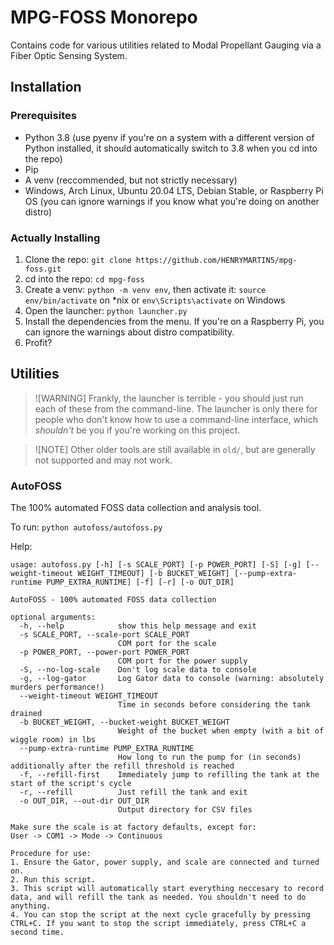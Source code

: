 # MPG-FOSS Monorepo

Contains code for various utilities related to Modal Propellant Gauging via a Fiber Optic Sensing System.

## Installation

### Prerequisites

- Python 3.8 (use pyenv if you're on a system with a different version of Python installed, it should automatically switch to 3.8 when you cd into the repo)
- Pip
- A venv (reccommended, but not strictly necessary)
- Windows, Arch Linux, Ubuntu 20.04 LTS, Debian Stable, or Raspberry Pi OS (you can ignore warnings if you know what you're doing on another distro)

### Actually Installing

1. Clone the repo: `git clone https://github.com/HENRYMARTIN5/mpg-foss.git`
2. cd into the repo: `cd mpg-foss`
3. Create a venv: `python -m venv env`, then activate it: `source env/bin/activate` on *nix or `env\Scripts\activate` on Windows
3. Open the launcher: `python launcher.py`
4. Install the dependencies from the menu. If you're on a Raspberry Pi, you can ignore the warnings about distro compatibility.
5. Profit?

## Utilities

> ![WARNING]
> Frankly, the launcher is terrible - you should just run each of these from the command-line. The launcher is only there for people who don't know how to use a command-line interface, which *shouldn't* be you if you're working on this project.

> ![NOTE]
> Other older tools are still available in `old/`, but are generally not supported and may not work.

### AutoFOSS

The 100% automated FOSS data collection and analysis tool. 

To run: `python autofoss/autofoss.py`

Help:
```plaintext
usage: autofoss.py [-h] [-s SCALE_PORT] [-p POWER_PORT] [-S] [-g] [--weight-timeout WEIGHT_TIMEOUT] [-b BUCKET_WEIGHT] [--pump-extra-runtime PUMP_EXTRA_RUNTIME] [-f] [-r] [-o OUT_DIR]

AutoFOSS - 100% automated FOSS data collection

optional arguments:
  -h, --help            show this help message and exit
  -s SCALE_PORT, --scale-port SCALE_PORT
                        COM port for the scale
  -p POWER_PORT, --power-port POWER_PORT
                        COM port for the power supply
  -S, --no-log-scale    Don't log scale data to console
  -g, --log-gator       Log Gator data to console (warning: absolutely murders performance!)
  --weight-timeout WEIGHT_TIMEOUT
                        Time in seconds before considering the tank drained
  -b BUCKET_WEIGHT, --bucket-weight BUCKET_WEIGHT
                        Weight of the bucket when empty (with a bit of wiggle room) in lbs
  --pump-extra-runtime PUMP_EXTRA_RUNTIME
                        How long to run the pump for (in seconds) additionally after the refill threshold is reached
  -f, --refill-first    Immediately jump to refilling the tank at the start of the script's cycle
  -r, --refill          Just refill the tank and exit
  -o OUT_DIR, --out-dir OUT_DIR
                        Output directory for CSV files

Make sure the scale is at factory defaults, except for:
User -> COM1 -> Mode -> Continuous

Procedure for use:
1. Ensure the Gator, power supply, and scale are connected and turned on.
2. Run this script.
3. This script will automatically start everything neccesary to record data, and will refill the tank as needed. You shouldn't need to do anything.
4. You can stop the script at the next cycle gracefully by pressing CTRL+C. If you want to stop the script immediately, press CTRL+C a second time.
```